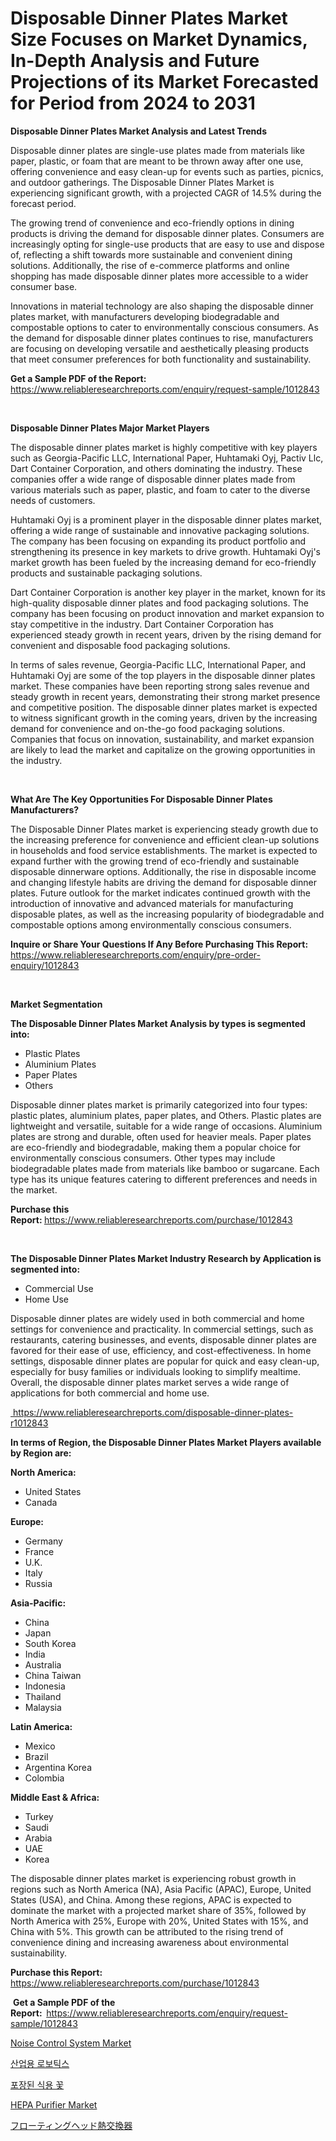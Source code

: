 <p><h1>Disposable Dinner Plates Market Size Focuses on Market Dynamics, In-Depth Analysis and Future Projections of its Market Forecasted for Period from 2024 to 2031</h1></p><p><strong>Disposable Dinner Plates Market Analysis and Latest Trends</strong></p>
<p><p>Disposable dinner plates are single-use plates made from materials like paper, plastic, or foam that are meant to be thrown away after one use, offering convenience and easy clean-up for events such as parties, picnics, and outdoor gatherings. The Disposable Dinner Plates Market is experiencing significant growth, with a projected CAGR of 14.5% during the forecast period.</p><p>The growing trend of convenience and eco-friendly options in dining products is driving the demand for disposable dinner plates. Consumers are increasingly opting for single-use products that are easy to use and dispose of, reflecting a shift towards more sustainable and convenient dining solutions. Additionally, the rise of e-commerce platforms and online shopping has made disposable dinner plates more accessible to a wider consumer base.</p><p>Innovations in material technology are also shaping the disposable dinner plates market, with manufacturers developing biodegradable and compostable options to cater to environmentally conscious consumers. As the demand for disposable dinner plates continues to rise, manufacturers are focusing on developing versatile and aesthetically pleasing products that meet consumer preferences for both functionality and sustainability.</p></p>
<p><strong>Get a Sample PDF of the Report:&nbsp;</strong> <a href="https://www.reliableresearchreports.com/enquiry/request-sample/1012843">https://www.reliableresearchreports.com/enquiry/request-sample/1012843</a></p>
<p>&nbsp;</p>
<p><strong>Disposable Dinner Plates Major Market Players</strong></p>
<p><p>The disposable dinner plates market is highly competitive with key players such as Georgia-Pacific LLC, International Paper, Huhtamaki Oyj, Pactiv Llc, Dart Container Corporation, and others dominating the industry. These companies offer a wide range of disposable dinner plates made from various materials such as paper, plastic, and foam to cater to the diverse needs of customers.</p><p>Huhtamaki Oyj is a prominent player in the disposable dinner plates market, offering a wide range of sustainable and innovative packaging solutions. The company has been focusing on expanding its product portfolio and strengthening its presence in key markets to drive growth. Huhtamaki Oyj's market growth has been fueled by the increasing demand for eco-friendly products and sustainable packaging solutions.</p><p>Dart Container Corporation is another key player in the market, known for its high-quality disposable dinner plates and food packaging solutions. The company has been focusing on product innovation and market expansion to stay competitive in the industry. Dart Container Corporation has experienced steady growth in recent years, driven by the rising demand for convenient and disposable food packaging solutions.</p><p>In terms of sales revenue, Georgia-Pacific LLC, International Paper, and Huhtamaki Oyj are some of the top players in the disposable dinner plates market. These companies have been reporting strong sales revenue and steady growth in recent years, demonstrating their strong market presence and competitive position. The disposable dinner plates market is expected to witness significant growth in the coming years, driven by the increasing demand for convenience and on-the-go food packaging solutions. Companies that focus on innovation, sustainability, and market expansion are likely to lead the market and capitalize on the growing opportunities in the industry.</p></p>
<p>&nbsp;</p>
<p><strong>What Are The Key Opportunities For Disposable Dinner Plates Manufacturers?</strong></p>
<p><p>The Disposable Dinner Plates market is experiencing steady growth due to the increasing preference for convenience and efficient clean-up solutions in households and food service establishments. The market is expected to expand further with the growing trend of eco-friendly and sustainable disposable dinnerware options. Additionally, the rise in disposable income and changing lifestyle habits are driving the demand for disposable dinner plates. Future outlook for the market indicates continued growth with the introduction of innovative and advanced materials for manufacturing disposable plates, as well as the increasing popularity of biodegradable and compostable options among environmentally conscious consumers.</p></p>
<p><strong>Inquire or Share Your Questions If Any Before Purchasing This Report:</strong> <a href="https://www.reliableresearchreports.com/enquiry/pre-order-enquiry/1012843">https://www.reliableresearchreports.com/enquiry/pre-order-enquiry/1012843</a></p>
<p>&nbsp;</p>
<p><strong>Market Segmentation</strong></p>
<p><strong>The Disposable Dinner Plates Market Analysis by types is segmented into:</strong></p>
<p><ul><li>Plastic Plates</li><li>Aluminium Plates</li><li>Paper Plates</li><li>Others</li></ul></p>
<p><p>Disposable dinner plates market is primarily categorized into four types: plastic plates, aluminium plates, paper plates, and Others. Plastic plates are lightweight and versatile, suitable for a wide range of occasions. Aluminium plates are strong and durable, often used for heavier meals. Paper plates are eco-friendly and biodegradable, making them a popular choice for environmentally conscious consumers. Other types may include biodegradable plates made from materials like bamboo or sugarcane. Each type has its unique features catering to different preferences and needs in the market.</p></p>
<p><strong>Purchase this Report:&nbsp;</strong><a href="https://www.reliableresearchreports.com/purchase/1012843">https://www.reliableresearchreports.com/purchase/1012843</a></p>
<p>&nbsp;</p>
<p><strong>The Disposable Dinner Plates Market Industry Research by Application is segmented into:</strong></p>
<p><ul><li>Commercial Use</li><li>Home Use</li></ul></p>
<p><p>Disposable dinner plates are widely used in both commercial and home settings for convenience and practicality. In commercial settings, such as restaurants, catering businesses, and events, disposable dinner plates are favored for their ease of use, efficiency, and cost-effectiveness. In home settings, disposable dinner plates are popular for quick and easy clean-up, especially for busy families or individuals looking to simplify mealtime. Overall, the disposable dinner plates market serves a wide range of applications for both commercial and home use.</p></p>
<p><a href="https://www.reliableresearchreports.com/disposable-dinner-plates-r1012843">&nbsp;https://www.reliableresearchreports.com/disposable-dinner-plates-r1012843</a></p>
<p><strong>In terms of Region, the Disposable Dinner Plates Market Players available by Region are:</strong></p>
<p>
    <p> <strong> North America: </strong>
        <ul>
            <li>United States</li>
            <li>Canada</li>
        </ul>
        </p> 
    <p> <strong> Europe: </strong>
        <ul>
            <li>Germany</li>
            <li>France</li>
            <li>U.K.</li>
            <li>Italy</li>
            <li>Russia</li>
        </ul>
        </p> 
    <p> <strong> Asia-Pacific: </strong>
        <ul>
            <li>China</li>
            <li>Japan</li>
            <li>South Korea</li>
            <li>India</li>
            <li>Australia</li>
            <li>China Taiwan</li>
            <li>Indonesia</li>
            <li>Thailand</li>
            <li>Malaysia</li>
        </ul>
        </p> 
    <p> <strong> Latin America: </strong>
        <ul>
            <li>Mexico</li>
            <li>Brazil</li>
            <li>Argentina Korea</li>
            <li>Colombia</li>
        </ul>
        </p> 
    <p> <strong> Middle East & Africa: </strong>
        <ul>
            <li>Turkey</li>
            <li>Saudi</li>
            <li>Arabia</li>
            <li>UAE</li>
            <li>Korea</li>
        </ul>
    </p>
    </p>
<p><p>The disposable dinner plates market is experiencing robust growth in regions such as North America (NA), Asia Pacific (APAC), Europe, United States (USA), and China. Among these regions, APAC is expected to dominate the market with a projected market share of 35%, followed by North America with 25%, Europe with 20%, United States with 15%, and China with 5%. This growth can be attributed to the rising trend of convenience dining and increasing awareness about environmental sustainability.</p></p>
<p><strong>Purchase this Report: </strong><a href="https://www.reliableresearchreports.com/purchase/1012843">https://www.reliableresearchreports.com/purchase/1012843</a></p>
<p>&nbsp;<strong>Get a Sample PDF of the Report:&nbsp;&nbsp;</strong><a href="https://www.reliableresearchreports.com/enquiry/request-sample/1012843">https://www.reliableresearchreports.com/enquiry/request-sample/1012843</a></p>
<p><strong></strong></p>
<p><p><a href="https://github.com/maudAbbott7/Market-Research-Report-List-1/blob/main/noise-control-system-market.md">Noise Control System Market</a></p><p><a href="https://medium.com/@davionolson1/%EC%82%B0%EC%97%85-%EB%A1%9C%EB%B4%87-%EC%8B%9C%EC%9E%A5-%EB%B6%84%EC%84%9D-cagr-%EC%8B%9C%EC%9E%A5-%EC%84%B8%EB%B6%84%ED%99%94-%EB%B0%8F-%EC%84%B8%EA%B3%84-%EC%82%B0%EC%97%85-%EA%B0%9C%EC%9A%94-18d67a42a777">산업용 로보틱스</a></p><p><a href="https://github.com/vseigx30c9a1j/Market-Research-Report-List-2/blob/main/277017149861.md">포장된 식용 꽃</a></p><p><a href="https://www.linkedin.com/pulse/decoding-hepa-purifier-market-metrics-share-trends-growth-patterns-m0yse">HEPA Purifier Market</a></p><p><a href="https://medium.com/@colinom7865/%E3%83%95%E3%83%AD%E3%83%BC%E3%83%86%E3%82%A3%E3%83%B3%E3%82%B0%E3%83%98%E3%83%83%E3%83%89%E3%83%92%E3%83%BC%E3%83%88%E3%82%A8%E3%82%AF%E3%82%B9%E3%83%81%E3%82%A7%E3%83%B3%E3%82%B8%E3%83%A3%E3%83%BC%E5%B8%82%E5%A0%B4-%E5%B8%82%E5%A0%B4cagr-%E5%B8%82%E5%A0%B4%E3%83%88%E3%83%AC%E3%83%B3%E3%83%89-%E6%88%90%E9%95%B7%E6%88%A6%E7%95%A5%E3%81%AB%E9%96%A2%E3%81%99%E3%82%8B%E6%B4%9E%E5%AF%9F-9c73725676ed">フローティングヘッド熱交換器</a></p></p>